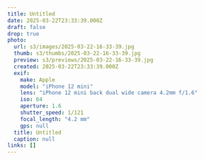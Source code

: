 ```yaml
---
title: Untitled
date: 2025-03-22T23:33:39.000Z
draft: false
drop: true
photo:
  url: s3/images/2025-03-22-16-33-39.jpg
  thumb: s3/thumbs/2025-03-22-16-33-39.jpg
  preview: s3/previews/2025-03-22-16-33-39.jpg
  created: 2025-03-22T23:33:39.000Z
  exif:
    make: Apple
    model: "iPhone 12 mini"
    lens: "iPhone 12 mini back dual wide camera 4.2mm f/1.6"
    iso: 64
    aperture: 1.6
    shutter_speed: 1/121
    focal_length: "4.2 mm"
    gps: null
  title: Untitled
  caption: null
links: []
---
```

